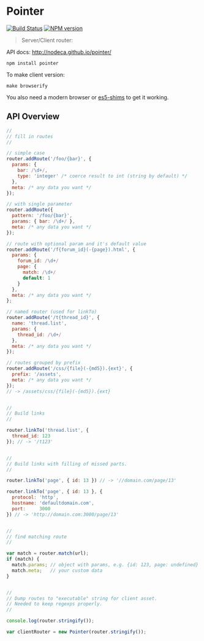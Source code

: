 Pointer
=======

[![Build Status](https://img.shields.io/travis/nodeca/pointer/master.svg?style=flat)](https://travis-ci.org/nodeca/pointer)
[![NPM version](https://img.shields.io/npm/v/pointer.svg?style=flat)](https://www.npmjs.org/package/pointer)

> Server/Client router:

API docs: http://nodeca.github.io/pointer/


```
npm install pointer
```

To make client version:
```
make browserify
```

You also need a modern browser or [es5-shims](https://github.com/kriskowal/es5-shim)
to get it working.


API Overview
------------


``` javascript
//
// fill in routes
//

// simple case
router.addRoute('/foo/{bar}', {
  params: {
    bar: /\d+/,
    type: 'integer' /* coerce result to int (string by default) */
  },
  meta: /* any data you want */
});

// with single parameter
router.addRoute({
  pattern: '/foo/{bar}',
  params: { bar: /\d+/ },
  meta: /* any data you want */
});

// route with optional param and it's default value
router.addRoute('/f{forum_id}(-{page}).html', {
  params: {
    forum_id: /\d+/
    page: {
      match: /\d+/
      default: 1
    }
  },
  meta: /* any data you want */
};

// named router (used for linkTo)
router.addRoute('/t{thread_id}', {
  name: 'thread.list',
  params: {
    thread_id: /\d+/
  },
  meta: /* any data you want */
});

// routes grouped by prefix
router.addRoute('/css/{file}(-{md5}).{ext}', {
  prefix: '/assets',
  meta: /* any data you want */
});
// -> /assets/css/{file}(-{md5}).{ext}


//
// Build links
//

router.linkTo('thread.list', {
  thread_id: 123
}); // -> '/t123'


//
// Build links with filling of missed parts.
//

router.linkTo('page', { id: 13 }) // -> '//domain.com/page/13'

router.linkTo('page', { id: 13 }, {
  protocol: 'http',
  hostname: 'defaultdomain.com',
  port:     3000
}) // -> 'http://domain.com:3000/page/13'


//
// find matching route
//

var match = router.match(url);
if (match) {
  match.params; // object with params, e.g. {id: 123, page: undefined}
  match.meta;   // your custom data
}


//
// Dump routes to "executable" string for client asset.
// Needed to keep regexps properly.
//

console.log(router.stringify());

var clientRouter = new Pointer(router.stringify());
```
